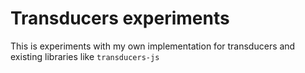 # Transducers experiments
This is experiments with my own implementation for transducers and existing libraries like `transducers-js`
